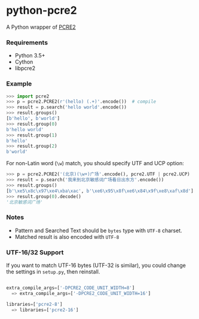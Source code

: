 # python-pcre2
A Python wrapper of [PCRE2](http://www.pcre.org/)


### Requirements
- Python 3.5+
- Cython
- libpcre2


### Example

```python
>>> import pcre2
>>> p = pcre2.PCRE2(r'(hello) (.+)'.encode())  # compile
>>> result = p.search('hello world'.encode())
>>> result.groups()
[b'hello', b'world']
>>> result.group(0)
b'hello world'
>>> result.group(1)
b'hello'
>>> result.group(2)
b'world'
```

For non-Latin word (`\w`) match, you should specify UTF and UCP option:

```python
>>> p = pcre2.PCRE2('(北京)(\w+)广场'.encode(), pcre2.UTF | pcre2.UCP)
>>> result = p.search('我来到北京敏感词广场看日出东方'.encode())
>>> result.groups()
[b'\xe5\x8c\x97\xe4\xba\xac', b'\xe6\x95\x8f\xe6\x84\x9f\xe8\xaf\x8d']
>>> result.group(0).decode()
'北京敏感词广场'
```


### Notes

- Pattern and Searched Text should be `bytes` type with `UTF-8` charset.
- Matched result is also encoded with `UTF-8`


### UTF-16/32 Support

If you want to match UTF-16 bytes (UTF-32 is similar), you could change the settings in `setup.py`, then reinstall.

```python

extra_compile_args=['-DPCRE2_CODE_UNIT_WIDTH=8']
  => extra_compile_args=['-DPCRE2_CODE_UNIT_WIDTH=16']

libraries=['pcre2-8']
  => libraries=['pcre2-16']

```
